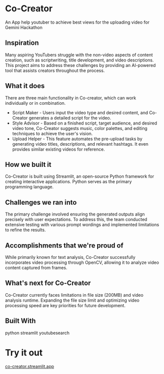 # Co-Creator
An App help youtuber to achieve best views for the uploading video for Gemini Hackathon

## Inspiration
Many aspiring YouTubers struggle with the non-video aspects of content creation, such as scriptwriting, title development, and video descriptions. This project aims to address these challenges by providing an AI-powered tool that assists creators throughout the process.

## What it does
There are three main functionality in Co-creator, which can work individually or in combination.  
- Script Maker - Users input the video type and desired content, and Co-Creator generates a detailed script for the video.
- Style Advisor - Based on a finished script, target audience, and desired video tone, Co-Creator suggests music, color palettes, and editing techniques to achieve the user's vision.
- Upload Helper - This feature automates the pre-upload tasks by generating video titles, descriptions, and relevant hashtags. It even provides similar existing videos for reference.

## How we built it
Co-Creator is built using Streamlit, an open-source Python framework for creating interactive applications. Python serves as the primary programming language.

## Challenges we ran into
The primary challenge involved ensuring the generated outputs align precisely with user expectations. To address this, the team conducted extensive testing with various prompt wordings and implemented limitations to refine the results.

## Accomplishments that we're proud of
While primarily known for text analysis, Co-Creator successfully incorporates video processing through OpenCV, allowing it to analyze video content captured from frames.

## What's next for Co-Creator
Co-Creator currently faces limitations in file size (200MB) and video analysis runtime. Expanding the file size limit and optimizing video processing speed are key priorities for future development.

## Built With
python
streamlit
youtubesearch
# Try it out
[co-creator.streamlit.app](https://co-creator.streamlit.app/)
